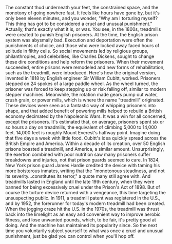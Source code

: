 
The constant thud underneath your feet,
the constrained space,
and the monotony of going nowhere fast.
It feels like hours have gone by,
but it&#39;s only been eleven minutes,
and you wonder,
&quot;Why am I torturing myself?
This thing has got to be considered 
a cruel and unusual punishment.&quot;
Actually, that&#39;s exactly 
what it is, or was.
You see, in the 1800s,
treadmills were created 
to punish English prisoners.
At the time, the English prison system
was abysmally bad.
Execution and deportation
were often the punishments of choice,
and those who were locked away
faced hours of solitude in filthy cells.
So social movements led by
religious groups, philanthropies,
and celebrities, like Charles Dickens,
sought to change these dire conditions
and help reform the prisoners.
When their movement succeeded,
entire prisons were remodeled
and new forms of rehabilitation,
such as the treadmill,
were introduced.
Here&#39;s how the original version,
invented in 1818 by English engineer 
Sir William Cubitt, worked.
Prisoners stepped on 24 spokes
of a large paddle wheel.
As the wheel turned,
the prisoner was forced 
to keep stepping up or risk falling off,
similar to modern stepper machines.
Meanwhile, the rotation made gears
pump out water,
crush grain,
or power mills,
which is where the name 
&quot;treadmill&quot; originated.
These devices were seen as a fantastic
way of whipping prisoners into shape,
and that added benefit of powering mills
helped to rebuild a British economy
decimated by the Napoleonic Wars.
It was a win for all concerned,
except the prisoners.
It&#39;s estimated that, on average,
prisoners spent six 
or so hours a day on treadmills,
the equivalent of climbing
5,000 to 14,000 feet.
14,000 feet is roughly 
Mount Everest&#39;s halfway point.
Imagine doing that five days a week
with little food.
Cubitt&#39;s idea quickly spread
across the British Empire and America.
Within a decade of its creation,
over 50 English prisons 
boasted a treadmill,
and America, a similar amount.
Unsurprisingly, the exertion combined
with poor nutrition
saw many prisoners suffer breakdowns
and injuries,
not that prison guards seemed to care.
In 1824, New York prison guard
James Hardie credited the device
with taming his more 
boisterous inmates, writing that
the &quot;monotonous steadiness, and not 
its severity...constitutes its terror,&quot;
a quote many still agree with.
And treadmills lasted in England
until the late 19th century,
when they were banned for being
excessively cruel
under the Prison&#39;s Act of 1898.
But of course the torture device
returned with a vengeance,
this time targeting 
the unsuspecting public.
In 1911, a treadmill patent 
was registered in the U.S.,
and by 1952, the forerunner for 
today&#39;s modern treadmill had been created.
When the jogging craze 
hit the U.S. in the 1970s,
the treadmill was thrust 
back into the limelight
as an easy and convenient 
way to improve aerobic fitness,
and lose unwanted pounds,
which, to be fair, 
it&#39;s pretty good at doing.
And the machine 
has maintained its popularity since.
So the next time you voluntarily subject
yourself to what was once
a cruel and unusual punishment,
just be glad you can control
when you&#39;ll hop off.

